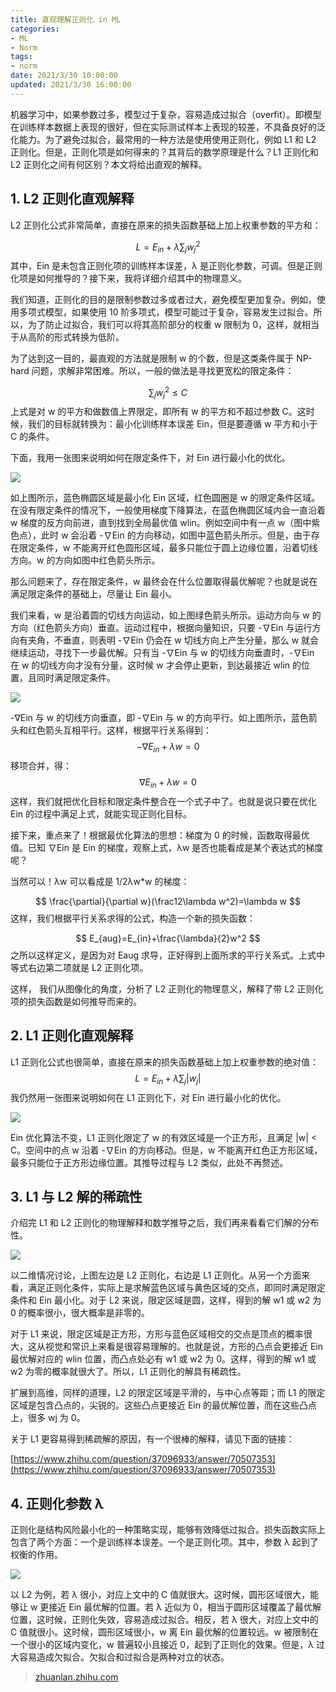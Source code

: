 ```yaml
---
title: 直观理解正则化 in ML
categories:
- ML
- Norm
tags:
- norm
date: 2021/3/30 10:00:00
updated: 2021/3/30 16:00:00
---
```




机器学习中，如果参数过多，模型过于复杂，容易造成过拟合（overfit）。即模型在训练样本数据上表现的很好，但在实际测试样本上表现的较差，不具备良好的泛化能力。为了避免过拟合，最常用的一种方法是使用使用正则化，例如 L1 和 L2 正则化。但是，正则化项是如何得来的？其背后的数学原理是什么？L1 正则化和 L2 正则化之间有何区别？本文将给出直观的解释。

**1. L2 正则化直观解释**
-----------------

L2 正则化公式非常简单，直接在原来的损失函数基础上加上权重参数的平方和：

$$
L=E_{in}+\lambda\sum_jw_j^2
$$
其中，Ein 是未包含正则化项的训练样本误差，λ 是正则化参数，可调。但是正则化项是如何推导的？接下来，我将详细介绍其中的物理意义。

我们知道，正则化的目的是限制参数过多或者过大，避免模型更加复杂。例如，使用多项式模型，如果使用 10 阶多项式，模型可能过于复杂，容易发生过拟合。所以，为了防止过拟合，我们可以将其高阶部分的权重 w 限制为 0，这样，就相当于从高阶的形式转换为低阶。

为了达到这一目的，最直观的方法就是限制 w 的个数，但是这类条件属于 NP-hard 问题，求解非常困难。所以，一般的做法是寻找更宽松的限定条件：

$$
\sum_jw_j^2\leq C
$$
上式是对 w 的平方和做数值上界限定，即所有 w 的平方和不超过参数 C。这时候，我们的目标就转换为：最小化训练样本误差 Ein，但是要遵循 w 平方和小于 C 的条件。

下面，我用一张图来说明如何在限定条件下，对 Ein 进行最小化的优化。

![](https://gitee.com/gaoyi-ai/image-bed/raw/master/images/v2-c4994ef2a7d402aa247789e128397724_b.jpg)

如上图所示，蓝色椭圆区域是最小化 Ein 区域，红色圆圈是 w 的限定条件区域。在没有限定条件的情况下，一般使用梯度下降算法，在蓝色椭圆区域内会一直沿着 w 梯度的反方向前进，直到找到全局最优值 wlin。例如空间中有一点 w（图中紫色点），此时 w 会沿着 -∇Ein 的方向移动，如图中蓝色箭头所示。但是，由于存在限定条件，w 不能离开红色圆形区域，最多只能位于圆上边缘位置，沿着切线方向。w 的方向如图中红色箭头所示。

那么问题来了，存在限定条件，w 最终会在什么位置取得最优解呢？也就是说在满足限定条件的基础上，尽量让 Ein 最小。

我们来看，w 是沿着圆的切线方向运动，如上图绿色箭头所示。运动方向与 w 的方向（红色箭头方向）垂直。运动过程中，根据向量知识，只要 -∇Ein 与运行方向有夹角，不垂直，则表明 -∇Ein 仍会在 w 切线方向上产生分量，那么 w 就会继续运动，寻找下一步最优解。只有当 -∇Ein 与 w 的切线方向垂直时，-∇Ein 在 w 的切线方向才没有分量，这时候 w 才会停止更新，到达最接近 wlin 的位置，且同时满足限定条件。

![](https://gitee.com/gaoyi-ai/image-bed/raw/master/images/v2-f58f5d5287c166661159e02b20e3735d_r.jpg)

-∇Ein 与 w 的切线方向垂直，即 -∇Ein 与 w 的方向平行。如上图所示，蓝色箭头和红色箭头互相平行。这样，根据平行关系得到：
$$
-\nabla E_{in} + \lambda w=0
$$
移项合并，得：
$$
\nabla E_{in}+\lambda w=0
$$
这样，我们就把优化目标和限定条件整合在一个式子中了。也就是说只要在优化 Ein 的过程中满足上式，就能实现正则化目标。

接下来，重点来了！根据最优化算法的思想：梯度为 0 的时候，函数取得最优值。已知 ∇Ein 是 Ein 的梯度，观察上式，λw 是否也能看成是某个表达式的梯度呢？

当然可以！λw 可以看成是 1/2λw*w 的梯度：

$$
\frac{\partial}{\partial w}(\frac12\lambda w^2)=\lambda w
$$
这样，我们根据平行关系求得的公式，构造一个新的损失函数：

$$
E_{aug}=E_{in}+\frac{\lambda}{2}w^2
$$
之所以这样定义，是因为对 Eaug 求导，正好得到上面所求的平行关系式。上式中等式右边第二项就是 L2 正则化项。

这样， 我们从图像化的角度，分析了 L2 正则化的物理意义，解释了带 L2 正则化项的损失函数是如何推导而来的。

**2. L1 正则化直观解释**
-----------------

L1 正则化公式也很简单，直接在原来的损失函数基础上加上权重参数的绝对值：
$$
L=E_{in}+\lambda\sum_j|w_j|
$$
我仍然用一张图来说明如何在 L1 正则化下，对 Ein 进行最小化的优化。

![](https://gitee.com/gaoyi-ai/image-bed/raw/master/images/v2-48c929f5c5a978b94c35cdd6d8a4d21f_b.jpg)

Ein 优化算法不变，L1 正则化限定了 w 的有效区域是一个正方形，且满足 |w| < C。空间中的点 w 沿着 -∇Ein 的方向移动。但是，w 不能离开红色正方形区域，最多只能位于正方形边缘位置。其推导过程与 L2 类似，此处不再赘述。

**3. L1 与 L2 解的稀疏性**
--------------------

介绍完 L1 和 L2 正则化的物理解释和数学推导之后，我们再来看看它们解的分布性。  

![](https://gitee.com/gaoyi-ai/image-bed/raw/master/images/v2-dc9c3b5fb83337fab8dbc7ba1ec635c7_b.jpg)

以二维情况讨论，上图左边是 L2 正则化，右边是 L1 正则化。从另一个方面来看，满足正则化条件，实际上是求解蓝色区域与黄色区域的交点，即同时满足限定条件和 Ein 最小化。对于 L2 来说，限定区域是圆，这样，得到的解 w1 或 w2 为 0 的概率很小，很大概率是非零的。

对于 L1 来说，限定区域是正方形，方形与蓝色区域相交的交点是顶点的概率很大，这从视觉和常识上来看是很容易理解的。也就是说，方形的凸点会更接近 Ein 最优解对应的 wlin 位置，而凸点处必有 w1 或 w2 为 0。这样，得到的解 w1 或 w2 为零的概率就很大了。所以，L1 正则化的解具有稀疏性。

扩展到高维，同样的道理，L2 的限定区域是平滑的，与中心点等距；而 L1 的限定区域是包含凸点的，尖锐的。这些凸点更接近 Ein 的最优解位置，而在这些凸点上，很多 wj 为 0。

关于 L1 更容易得到稀疏解的原因，有一个很棒的解释，请见下面的链接：

[https://www.zhihu.com/question/37096933/answer/70507353](https://www.zhihu.com/question/37096933/answer/70507353)

**4. 正则化参数 λ**
--------------

正则化是结构风险最小化的一种策略实现，能够有效降低过拟合。损失函数实际上包含了两个方面：一个是训练样本误差。一个是正则化项。其中，参数 λ 起到了权衡的作用。  

![](https://gitee.com/gaoyi-ai/image-bed/raw/master/images/v2-a21ade2a1d9052d677952f9b30675ef7_b.jpg)

以 L2 为例，若 λ 很小，对应上文中的 C 值就很大。这时候，圆形区域很大，能够让 w 更接近 Ein 最优解的位置。若 λ 近似为 0，相当于圆形区域覆盖了最优解位置，这时候，正则化失效，容易造成过拟合。相反，若 λ 很大，对应上文中的 C 值就很小。这时候，圆形区域很小，w 离 Ein 最优解的位置较远。w 被限制在一个很小的区域内变化，w 普遍较小且接近 0，起到了正则化的效果。但是，λ 过大容易造成欠拟合。欠拟合和过拟合是两种对立的状态。

> [zhuanlan.zhihu.com](https://zhuanlan.zhihu.com/p/38309692)